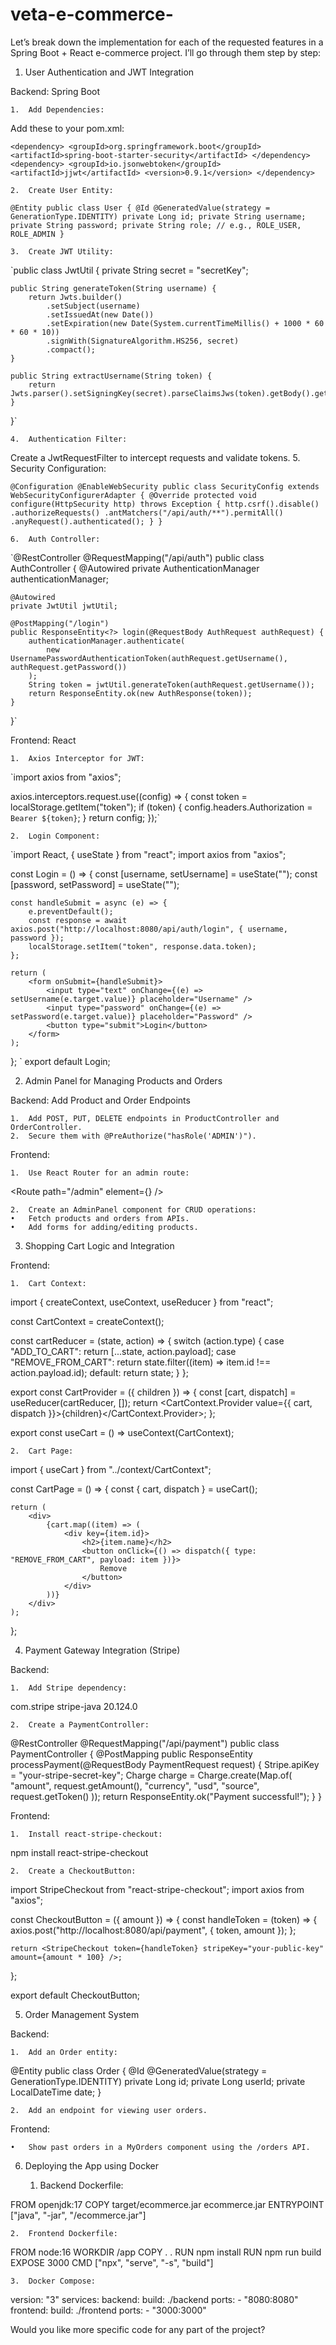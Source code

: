 # veta-e-commerce-

Let’s break down the implementation for each of the requested features in a Spring Boot + React e-commerce project. I’ll go through them step by step:

1. User Authentication and JWT Integration

Backend: Spring Boot

	1.	Add Dependencies:
Add these to your pom.xml:

`<dependency>
    <groupId>org.springframework.boot</groupId>
    <artifactId>spring-boot-starter-security</artifactId>
</dependency>
<dependency>
    <groupId>io.jsonwebtoken</groupId>
    <artifactId>jjwt</artifactId>
    <version>0.9.1</version>
</dependency>`


	2.	Create User Entity:

`@Entity
public class User {
    @Id
    @GeneratedValue(strategy = GenerationType.IDENTITY)
    private Long id;
    private String username;
    private String password;
    private String role; // e.g., ROLE_USER, ROLE_ADMIN
}
`

	3.	Create JWT Utility:

`public class JwtUtil {
    private String secret = "secretKey";

    public String generateToken(String username) {
        return Jwts.builder()
            .setSubject(username)
            .setIssuedAt(new Date())
            .setExpiration(new Date(System.currentTimeMillis() + 1000 * 60 * 60 * 10))
            .signWith(SignatureAlgorithm.HS256, secret)
            .compact();
    }

    public String extractUsername(String token) {
        return Jwts.parser().setSigningKey(secret).parseClaimsJws(token).getBody().getSubject();
    }
}`


	4.	Authentication Filter:
Create a JwtRequestFilter to intercept requests and validate tokens.
	5.	Security Configuration:

`@Configuration
@EnableWebSecurity
public class SecurityConfig extends WebSecurityConfigurerAdapter {
    @Override
    protected void configure(HttpSecurity http) throws Exception {
        http.csrf().disable()
            .authorizeRequests()
            .antMatchers("/api/auth/**").permitAll()
            .anyRequest().authenticated();
    }
}`


	6.	Auth Controller:

`@RestController
@RequestMapping("/api/auth")
public class AuthController {
    @Autowired
    private AuthenticationManager authenticationManager;

    @Autowired
    private JwtUtil jwtUtil;

    @PostMapping("/login")
    public ResponseEntity<?> login(@RequestBody AuthRequest authRequest) {
        authenticationManager.authenticate(
            new UsernamePasswordAuthenticationToken(authRequest.getUsername(), authRequest.getPassword())
        );
        String token = jwtUtil.generateToken(authRequest.getUsername());
        return ResponseEntity.ok(new AuthResponse(token));
    }
}`

Frontend: React

	1.	Axios Interceptor for JWT:

`import axios from "axios";

axios.interceptors.request.use((config) => {
    const token = localStorage.getItem("token");
    if (token) {
        config.headers.Authorization = `Bearer ${token}`;
    }
    return config;
});`


	2.	Login Component:

`import React, { useState } from "react";
import axios from "axios";

const Login = () => {
    const [username, setUsername] = useState("");
    const [password, setPassword] = useState("");

    const handleSubmit = async (e) => {
        e.preventDefault();
        const response = await axios.post("http://localhost:8080/api/auth/login", { username, password });
        localStorage.setItem("token", response.data.token);
    };

    return (
        <form onSubmit={handleSubmit}>
            <input type="text" onChange={(e) => setUsername(e.target.value)} placeholder="Username" />
            <input type="password" onChange={(e) => setPassword(e.target.value)} placeholder="Password" />
            <button type="submit">Login</button>
        </form>
    );
};
`
export default Login;

2. Admin Panel for Managing Products and Orders

Backend: Add Product and Order Endpoints

	1.	Add POST, PUT, DELETE endpoints in ProductController and OrderController.
	2.	Secure them with @PreAuthorize("hasRole('ADMIN')").

Frontend:

	1.	Use React Router for an admin route:

<Route path="/admin" element={<AdminPanel />} />


	2.	Create an AdminPanel component for CRUD operations:
	•	Fetch products and orders from APIs.
	•	Add forms for adding/editing products.

3. Shopping Cart Logic and Integration

Frontend:

	1.	Cart Context:

import { createContext, useContext, useReducer } from "react";

const CartContext = createContext();

const cartReducer = (state, action) => {
    switch (action.type) {
        case "ADD_TO_CART":
            return [...state, action.payload];
        case "REMOVE_FROM_CART":
            return state.filter((item) => item.id !== action.payload.id);
        default:
            return state;
    }
};

export const CartProvider = ({ children }) => {
    const [cart, dispatch] = useReducer(cartReducer, []);
    return <CartContext.Provider value={{ cart, dispatch }}>{children}</CartContext.Provider>;
};

export const useCart = () => useContext(CartContext);


	2.	Cart Page:

import { useCart } from "../context/CartContext";

const CartPage = () => {
    const { cart, dispatch } = useCart();

    return (
        <div>
            {cart.map((item) => (
                <div key={item.id}>
                    <h2>{item.name}</h2>
                    <button onClick={() => dispatch({ type: "REMOVE_FROM_CART", payload: item })}>
                        Remove
                    </button>
                </div>
            ))}
        </div>
    );
};

4. Payment Gateway Integration (Stripe)

Backend:

	1.	Add Stripe dependency:

<dependency>
    <groupId>com.stripe</groupId>
    <artifactId>stripe-java</artifactId>
    <version>20.124.0</version>
</dependency>


	2.	Create a PaymentController:

@RestController
@RequestMapping("/api/payment")
public class PaymentController {
    @PostMapping
    public ResponseEntity<String> processPayment(@RequestBody PaymentRequest request) {
        Stripe.apiKey = "your-stripe-secret-key";
        Charge charge = Charge.create(Map.of(
            "amount", request.getAmount(),
            "currency", "usd",
            "source", request.getToken()
        ));
        return ResponseEntity.ok("Payment successful!");
    }
}



Frontend:

	1.	Install react-stripe-checkout:

npm install react-stripe-checkout


	2.	Create a CheckoutButton:

import StripeCheckout from "react-stripe-checkout";
import axios from "axios";

const CheckoutButton = ({ amount }) => {
    const handleToken = (token) => {
        axios.post("http://localhost:8080/api/payment", { token, amount });
    };

    return <StripeCheckout token={handleToken} stripeKey="your-public-key" amount={amount * 100} />;
};

export default CheckoutButton;

5. Order Management System

Backend:

	1.	Add an Order entity:

@Entity
public class Order {
    @Id
    @GeneratedValue(strategy = GenerationType.IDENTITY)
    private Long id;
    private Long userId;
    private LocalDateTime date;
}


	2.	Add an endpoint for viewing user orders.

Frontend:

	•	Show past orders in a MyOrders component using the /orders API.

6. Deploying the App using Docker

	1.	Backend Dockerfile:

FROM openjdk:17
COPY target/ecommerce.jar ecommerce.jar
ENTRYPOINT ["java", "-jar", "/ecommerce.jar"]


	2.	Frontend Dockerfile:

FROM node:16
WORKDIR /app
COPY . .
RUN npm install
RUN npm run build
EXPOSE 3000
CMD ["npx", "serve", "-s", "build"]


	3.	Docker Compose:

version: "3"
services:
  backend:
    build: ./backend
    ports:
      - "8080:8080"
  frontend:
    build: ./frontend
    ports:
      - "3000:3000"



Would you like more specific code for any part of the project?
